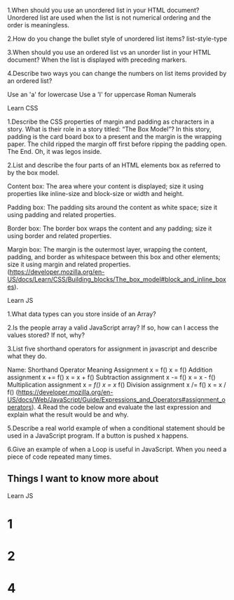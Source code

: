 1.When should you use an unordered list in your HTML document?
Unordered list are used when the list is not numerical ordering and the order is meaningless.

2.How do you change the bullet style of unordered list items?
list-style-type

3.When should you use an ordered list vs an unorder list in your HTML document?
When the list is displayed with preceding markers.

4.Describe two ways you can change the numbers on list items provided by an ordered list?

Use an 'a' for lowercase
Use a 'I' for uppercase Roman Numerals

Learn CSS

1.Describe the CSS properties of margin and padding as characters in a story. What is their role in a story titled: “The Box Model”?
In this story, padding is the card board box to a present and the margin is the wrapping paper. The child ripped the margin off first before ripping the padding open. The End. Oh, it was legos inside.

2.List and describe the four parts of an HTML elements box as referred to by the box model.

Content box: The area where your content is displayed; size it using properties like inline-size and block-size or width and height.

Padding box: The padding sits around the content as white space; size it using padding and related properties.

Border box: The border box wraps the content and any padding; size it using border and related properties.

Margin box: The margin is the outermost layer, wrapping the content, padding, and border as whitespace between this box and other elements; size it using margin and related properties.
(<https://developer.mozilla.org/en-US/docs/Learn/CSS/Building_blocks/The_box_model#block_and_inline_boxes>).

Learn JS

1.What data types can you store inside of an Array?

2.Is the people array a valid JavaScript array? If so, how can I access the values stored? If not, why?

3.List five shorthand operators for assignment in javascript and describe what they do.

Name:     Shorthand Operator Meaning
Assignment   x = f()  x = f()
Addition assignment  x += f() x = x + f()
Subtraction assignment  x -= f() x = x - f()
Multiplication assignment x *= f() x = x* f()
Division assignment  x /= f() x = x / f()
(<https://developer.mozilla.org/en-US/docs/Web/JavaScript/Guide/Expressions_and_Operators#assignment_operators>).
4.Read the code below and evaluate the last expression and explain what the result would be and why.

5.Describe a real world example of when a conditional statement should be used in a JavaScript program.
If a button is pushed x happens.

6.Give an example of when a Loop is useful in JavaScript.
When you need a piece of code repeated many times.

## Things I want to know more about

Learn JS

# 1

# 2

# 4

